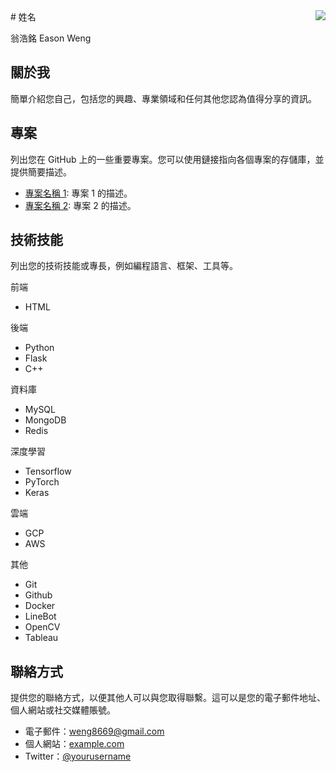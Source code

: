 <img align="right" src="https://github-readme-stats.vercel.app/api?username=syxuan&show_icons=true&icon_color=CE1D2D&text_color=718096&bg_color=ffffff&hide_title=true" />
# 姓名

翁浩銘 Eason Weng

## 關於我

簡單介紹您自己，包括您的興趣、專業領域和任何其他您認為值得分享的資訊。

## 專案

列出您在 GitHub 上的一些重要專案。您可以使用鏈接指向各個專案的存儲庫，並提供簡要描述。

- [專案名稱 1](link-to-repo1): 專案 1 的描述。
- [專案名稱 2](link-to-repo2): 專案 2 的描述。

## 技術技能

列出您的技術技能或專長，例如編程語言、框架、工具等。

前端

- HTML

後端

- Python
- Flask
- C++

資料庫

- MySQL
- MongoDB
- Redis

深度學習

- Tensorflow
- PyTorch
- Keras

雲端

- GCP
- AWS

其他

- Git
- Github
- Docker
- LineBot
- OpenCV
- Tableau



## 聯絡方式

提供您的聯絡方式，以便其他人可以與您取得聯繫。這可以是您的電子郵件地址、個人網站或社交媒體賬號。

- 電子郵件：weng8669@gmail.com
- 個人網站：[example.com](https://example.com)
- Twitter：[@yourusername](https://twitter.com/yourusername)



<!--
**weng8669/weng8669** is a ✨ _special_ ✨ repository because its `README.md` (this file) appears on your GitHub profile.

Here are some ideas to get you started:

- 🔭 I’m currently working on ...
- 🌱 I’m currently learning ...
- 👯 I’m looking to collaborate on ...
- 🤔 I’m looking for help with ...
- 💬 Ask me about ...
- 📫 How to reach me: ...
- 😄 Pronouns: ...
- ⚡ Fun fact: ...
-->
